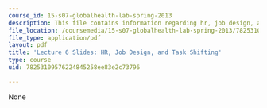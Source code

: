 ```yaml
---
course_id: 15-s07-globalhealth-lab-spring-2013
description: This file contains information regarding hr, job design, and task shifting.
file_location: /coursemedia/15-s07-globalhealth-lab-spring-2013/78253109576224845258ee83e2c73796_MIT15_S07S13_lec6.pdf
file_type: application/pdf
layout: pdf
title: 'Lecture 6 Slides: HR, Job Design, and Task Shifting'
type: course
uid: 78253109576224845258ee83e2c73796

---
```

None